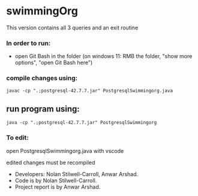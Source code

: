 # swimmingOrg
This version contains all 3 queries and an exit routine

### In order to run:
- open Git Bash in the folder (on windows 11: RMB the folder, "show more options", "open Git Bash here")


### compile changes using:
`javac -cp ".;postgresql-42.7.7.jar" PostgresqlSwimmingorg.java`

## run program using:
`java -cp ".;postgresql-42.7.7.jar" PostgresqlSwimmingorg`

### To edit:
open PostgresqlSwimmingorg.java with vscode

edited changes must be recompiled

- Developers: Nolan Stilwell-Carroll, Anwar Arshad.
- Code is by Nolan Stilwell-Carroll. 
- Project report is by Anwar Arshad.
